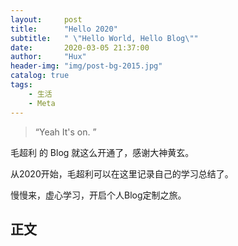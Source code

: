 ```yaml
---
layout:     post
title:      "Hello 2020"
subtitle:   " \"Hello World, Hello Blog\""
date:       2020-03-05 21:37:00
author:     "Hux"
header-img: "img/post-bg-2015.jpg"
catalog: true
tags:
    - 生活
    - Meta
---
```


> “Yeah It's on. ”

毛超利 的 Blog 就这么开通了，感谢大神黄玄。

从2020开始，毛超利可以在这里记录自己的学习总结了。

慢慢来，虚心学习，开启个人Blog定制之旅。

<p id = "build"></p>

## 正文



